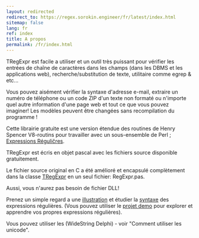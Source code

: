 ```yaml
---
layout: redirected
redirect_to: https://regex.sorokin.engineer/fr/latest/index.html
sitemap: false
lang: fr
ref: index
title: A propos
permalink: /fr/index.html
---
```


TRegExpr est facile а utiliser et un outil très puissant pour vérifier
les entrées de chaîne de caractères dans les champs (dans les DBMS et
les applications web), recherche/substitution de texte, utilitaire comme
egrep & etc...

Vous pouvez aisément vérifier la syntaxe d'adresse e-mail, extraire un
numéro de téléphone ou un code ZIP d'un texte non formaté ou n'importe
quel autre information d'une page web et tout ce que vous pouvez
imaginer! Les modèles peuvent être changées sans recompilation du
programme !

Cette librairie gratuite est une version étendue des routines de Henry
Spencer V8-routins pour travailler avec un sous-ensemble de Perl ;
[Expressions Réguličres](regexp_syntax.html).

TRegExpr est écris en objet pascal avec les fichiers source disponible
gratuitement.

Le fichier source original en C a été amélioré et encapsulé complètement
dans la classe [TRegExpr](tregexpr_interface.html) en un seul fichier:
RegExpr.pas.

Aussi, vous n'aurez pas besoin de fichier DLL!

Prenez un simple regard а une [illustration](demos.html) et étudier la
[syntaxe](regexp_syntax.html) des expressions régulières. (Vous pouvez
utiliser le [projet demo](#tregexpr_testrexp.html) pour explorer et
apprendre vos propres expressions régulières).

Vous pouvez utiliser les (WideString Delphi) - voir "Comment utiliser
les unicode".

